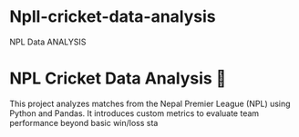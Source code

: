 # Npll-cricket-data-analysis
NPL Data ANALYSIS 
# NPL Cricket Data Analysis 🏏

This project analyzes matches from the Nepal Premier League (NPL) using Python and Pandas. It introduces custom metrics to evaluate team performance beyond basic win/loss sta
